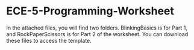 # ECE-5-Programming-Worksheet
In the attached files, you will find two folders. BlinkingBasics is for Part 1, and RockPaperScissors is for Part 2 of the worksheet. You can download these files to access the template.
